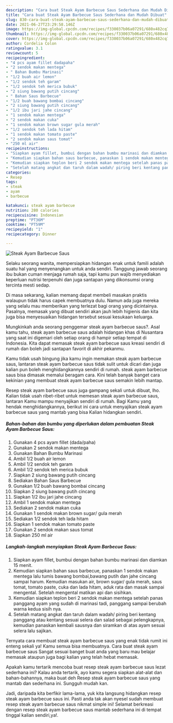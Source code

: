 ```yaml
---
description: "Cara buat Steak Ayam Barbecue Saus Sederhana dan Mudah Dibuat"
title: "Cara buat Steak Ayam Barbecue Saus Sederhana dan Mudah Dibuat"
slug: 830-cara-buat-steak-ayam-barbecue-saus-sederhana-dan-mudah-dibuat
date: 2021-06-27T23:29:58.146Z
image: https://img-global.cpcdn.com/recipes/f330037b06a07291/680x482cq70/steak-ayam-barbecue-saus-foto-resep-utama.jpg
thumbnail: https://img-global.cpcdn.com/recipes/f330037b06a07291/680x482cq70/steak-ayam-barbecue-saus-foto-resep-utama.jpg
cover: https://img-global.cpcdn.com/recipes/f330037b06a07291/680x482cq70/steak-ayam-barbecue-saus-foto-resep-utama.jpg
author: Cordelia Colon
ratingvalue: 3.1
reviewcount: 5
recipeingredient:
- "4 pcs ayam fillet dadapaha"
- "2 sendok makan mentega"
- " Bahan Bumbu Marinasi"
- "1/2 buah air lemon"
- "1/2 sendok teh garam"
- "1/2 sendok teh merica bubuk"
- "2 siung bawang putih cincang"
- " Bahan Saus Barbecue"
- "1/2 buah bawang bombai cincang"
- "2 siung bawang putih cincang"
- "1/2 ibu jari jahe cincang"
- "1 sendok makan mentega"
- "2 sendok makan cuka"
- "1 sendok makan brown sugar gula merah"
- "1/2 sendok teh lada hitam"
- "1 sendok makan tomato paste"
- "2 sendok makan saus tomat"
- "250 ml air"
recipeinstructions:
- "Siapkan ayam fillet, bumbui dengan bahan bumbu marinasi dan diamkan 15 menit."
- "Kemudian siapkan bahan saus barbecue, panaskan 1 sendok makan mentega lalu tumis bawang bombai,bawang putih dan jahe cincang sampai harum. Kemudian masukan air, brown sugar/ gula merah, saus tomat, tomato paste, cuka dan lada hitam, aduk rata dan masak sampai mengental. Setelah mengental matikan api dan sisihkan."
- "Kemudian siapkan teplon beri 2 sendok makan mentega setelah panas panggang ayam yang sudah di marinasi tadi, panggang sampai berubah warna kedua sisih nya."
- "Setelah matang angkat dan taruh dalam wadah/ piring beri kentang panggang atau kentang sesuai selera dan salad sebagai pelengkapnya, kemudian panaskan kembali sausnya dan siramkan di atas ayam sesuai selera lalu sajikan."
categories:
- Resep
tags:
- steak
- ayam
- barbecue

katakunci: steak ayam barbecue 
nutrition: 280 calories
recipecuisine: Indonesian
preptime: "PT36M"
cooktime: "PT59M"
recipeyield: "1"
recipecategory: Dinner

---
```



![Steak Ayam Barbecue Saus](https://img-global.cpcdn.com/recipes/f330037b06a07291/680x482cq70/steak-ayam-barbecue-saus-foto-resep-utama.jpg)

Selaku seorang wanita, mempersiapkan hidangan enak untuk famili adalah suatu hal yang menyenangkan untuk anda sendiri. Tanggung jawab seorang ibu bukan cuman menjaga rumah saja, tapi kamu pun wajib menyediakan keperluan nutrisi terpenuhi dan juga santapan yang dikonsumsi orang tercinta mesti sedap.

Di masa  sekarang, kalian memang dapat membeli masakan praktis walaupun tidak harus capek membuatnya dulu. Namun ada juga mereka yang selalu mau memberikan yang terlezat bagi orang yang dicintainya. Pasalnya, memasak yang dibuat sendiri akan jauh lebih higienis dan kita juga bisa menyesuaikan hidangan tersebut sesuai kesukaan keluarga. 



Mungkinkah anda seorang penggemar steak ayam barbecue saus?. Asal kamu tahu, steak ayam barbecue saus adalah hidangan khas di Nusantara yang saat ini digemari oleh setiap orang di hampir setiap tempat di Indonesia. Kita dapat memasak steak ayam barbecue saus kreasi sendiri di rumah dan boleh jadi santapan favorit di akhir pekanmu.

Kamu tidak usah bingung jika kamu ingin memakan steak ayam barbecue saus, lantaran steak ayam barbecue saus tidak sulit untuk dicari dan juga kalian pun boleh menghidangkannya sendiri di rumah. steak ayam barbecue saus bisa dimasak memalui beragam cara. Kini telah banyak banget cara kekinian yang membuat steak ayam barbecue saus semakin lebih mantap.

Resep steak ayam barbecue saus juga gampang sekali untuk dibuat, lho. Kalian tidak usah ribet-ribet untuk memesan steak ayam barbecue saus, lantaran Kamu mampu menyajikan sendiri di rumah. Bagi Kamu yang hendak menghidangkannya, berikut ini cara untuk menyajikan steak ayam barbecue saus yang mantab yang bisa Kalian hidangkan sendiri.

<!--inarticleads1-->

##### Bahan-bahan dan bumbu yang diperlukan dalam pembuatan Steak Ayam Barbecue Saus:

1. Gunakan 4 pcs ayam fillet (dada/paha)
1. Gunakan 2 sendok makan mentega
1. Gunakan  Bahan Bumbu Marinasi
1. Ambil 1/2 buah air lemon
1. Ambil 1/2 sendok teh garam
1. Ambil 1/2 sendok teh merica bubuk
1. Siapkan 2 siung bawang putih cincang
1. Sediakan  Bahan Saus Barbecue
1. Gunakan 1/2 buah bawang bombai cincang
1. Siapkan 2 siung bawang putih cincang
1. Siapkan 1/2 ibu jari jahe cincang
1. Ambil 1 sendok makan mentega
1. Sediakan 2 sendok makan cuka
1. Gunakan 1 sendok makan brown sugar/ gula merah
1. Sediakan 1/2 sendok teh lada hitam
1. Siapkan 1 sendok makan tomato paste
1. Gunakan 2 sendok makan saus tomat
1. Siapkan 250 ml air




<!--inarticleads2-->

##### Langkah-langkah menyiapkan Steak Ayam Barbecue Saus:

1. Siapkan ayam fillet, bumbui dengan bahan bumbu marinasi dan diamkan 15 menit.
1. Kemudian siapkan bahan saus barbecue, panaskan 1 sendok makan mentega lalu tumis bawang bombai,bawang putih dan jahe cincang sampai harum. Kemudian masukan air, brown sugar/ gula merah, saus tomat, tomato paste, cuka dan lada hitam, aduk rata dan masak sampai mengental. Setelah mengental matikan api dan sisihkan.
1. Kemudian siapkan teplon beri 2 sendok makan mentega setelah panas panggang ayam yang sudah di marinasi tadi, panggang sampai berubah warna kedua sisih nya.
1. Setelah matang angkat dan taruh dalam wadah/ piring beri kentang panggang atau kentang sesuai selera dan salad sebagai pelengkapnya, kemudian panaskan kembali sausnya dan siramkan di atas ayam sesuai selera lalu sajikan.




Ternyata cara membuat steak ayam barbecue saus yang enak tidak rumit ini enteng sekali ya! Kamu semua bisa membuatnya. Cara buat steak ayam barbecue saus Sangat sesuai banget buat anda yang baru mau belajar memasak ataupun juga bagi kalian yang telah hebat memasak.

Apakah kamu tertarik mencoba buat resep steak ayam barbecue saus lezat sederhana ini? Kalau anda tertarik, ayo kamu segera siapkan alat-alat dan bahan-bahannya, maka buat deh Resep steak ayam barbecue saus yang mantab dan sederhana ini. Sungguh mudah kan. 

Jadi, daripada kita berfikir lama-lama, yuk kita langsung hidangkan resep steak ayam barbecue saus ini. Pasti anda tak akan nyesel sudah membuat resep steak ayam barbecue saus nikmat simple ini! Selamat berkreasi dengan resep steak ayam barbecue saus mantab sederhana ini di tempat tinggal kalian sendiri,ya!.

